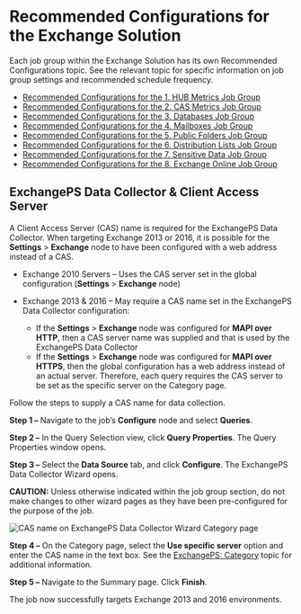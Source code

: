 # Recommended Configurations for the Exchange Solution

Each job group within the Exchange Solution has its own Recommended Configurations topic. See the
relevant topic for specific information on job group settings and recommended schedule frequency.

- [Recommended Configurations for the 1. HUB Metrics Job Group](/docs/accessanalyzer/11.6/solutions/exchange/hubmetrics/recommended.md)
- [Recommended Configurations for the 2. CAS Metrics Job Group](/docs/accessanalyzer/11.6/solutions/exchange/casmetrics/recommended.md)
- [Recommended Configurations for the 3. Databases Job Group](/docs/accessanalyzer/11.6/solutions/exchange/databases/recommended.md)
- [Recommended Configurations for the 4. Mailboxes Job Group](/docs/accessanalyzer/11.6/solutions/exchange/mailboxes/recommended.md)
- [Recommended Configurations for the 5. Public Folders Job Group](/docs/accessanalyzer/11.6/solutions/exchange/publicfolders/recommended.md)
- [Recommended Configurations for the 6. Distribution Lists Job Group](/docs/accessanalyzer/11.6/solutions/exchange/distributionlists/recommended.md)
- [Recommended Configurations for the 7. Sensitive Data Job Group](/docs/accessanalyzer/11.6/solutions/exchange/sensitivedata/recommended.md)
- [Recommended Configurations for the 8. Exchange Online Job Group](/docs/accessanalyzer/11.6/solutions/exchange/online/recommended.md)

## ExchangePS Data Collector & Client Access Server

A Client Access Server (CAS) name is required for the ExchangePS Data Collector. When targeting
Exchange 2013 or 2016, it is possible for the **Settings** > **Exchange** node to have been
configured with a web address instead of a CAS.

- Exchange 2010 Servers – Uses the CAS server set in the global configuration (**Settings** >
  **Exchange** node)
- Exchange 2013 & 2016 – May require a CAS name set in the ExchangePS Data Collector configuration:

    - If the **Settings** > **Exchange** node was configured for **MAPI over HTTP**, then a CAS
      server name was supplied and that is used by the ExchangePS Data Collector
    - If the **Settings** > **Exchange** node was configured for **MAPI over HTTPS**, then the
      global configuration has a web address instead of an actual server. Therefore, each query
      requires the CAS server to be set as the specific server on the Category page.

Follow the steps to supply a CAS name for data collection.

**Step 1 –** Navigate to the job’s **Configure** node and select **Queries**.

**Step 2 –** In the Query Selection view, click **Query Properties**. The Query Properties window
opens.

**Step 3 –** Select the **Data Source** tab, and click **Configure**. The ExchangePS Data Collector
Wizard opens.

**CAUTION:** Unless otherwise indicated within the job group section, do not make changes to other
wizard pages as they have been pre-configured for the purpose of the job.

![CAS name on ExchangePS Data Collector Wizard Category page](/img/product_docs/accessanalyzer/11.6/solutions/exchange/exchangepscas.webp)

**Step 4 –** On the Category page, select the **Use specific server** option and enter the CAS name
in the text box. See the
[ExchangePS: Category](/docs/accessanalyzer/11.6/admin/datacollector/exchangeps/category.md) topic
for additional information.

**Step 5 –** Navigate to the Summary page. Click **Finish**.

The job now successfully targets Exchange 2013 and 2016 environments.
